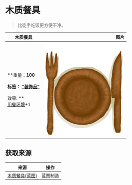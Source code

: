 # 木质餐具  
> 比徒手吃饭更方便干净。  
  
  木质餐具  |   图片   
 ----  |  ----:   
 **重量：**100<br><br>**标签：**	[“装饰品”](tag_Decoration.md)<br><br>** 效果: **<br>[用餐环境](Foodplace.md)+1  |  <img decoding="async" src="Sprite/EatingUtensilsWood.png" href="a.md" style="max-width:300px;max-height:300px;">   
  
## 获取来源  
来源  |  操作  
----  |  ----  
[木质餐具(蓝图)](Bp_EatingUtensilsWooden.md)  |  蓝图制造  
